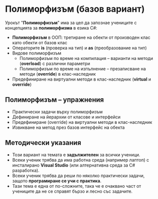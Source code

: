 # Полиморфизъм (базов вариант)

Урокът "**Полиморфизъм**" има за цел да запознае учениците с концепцията за **полиморфизма** в езика C#:
  - **Полиморфизъм** в ООП: третиране на обекти от производен клас като обекти от базов клас
  - Операторите **is** (проверка на тип) и **as** (преобразование на тип)
  - Видове полиморфизъм
    - Полиморфизъм по време на компилация – варианти на методи (**overload**) с различни параметри
    - Полиморфизъм по време на изпълнение – презаписване на методи (**override**) в клас-наследник
  - Предефиниране на виртуални методи в клас-наследник (**virtual** и **override**)

## Полиморфизъм – упражнения
  - Практически задачи върху полиморфизъм
  - Дефиниране на йерархии от класове и интерфейси
  - Предефиниране (override) на виртуални методи в клас-наследник
  - Извикване на метод през базов интерфейс на обекта

## Методически указания
  - Този вариант на темата е **задължителен** за всички ученици.
  - Всеки ученик трябва да има работна среда (например лаптоп) с инсталирано **Visual Studio** (или алтернативна среда за C# разработка).
  - Всеки ученик трябва да реши по няколко практически задачи, защото **програмиране сe учи с практика**.
  - Тази тема е една от по-сложните, така че е очаквано част от учениците да не се справят бързо и лесно със задачите.
